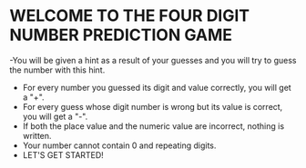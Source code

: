 # WELCOME TO THE FOUR DIGIT NUMBER PREDICTION GAME
-You will be given a hint as a result of your guesses and you will try to guess the number with this hint.
- For every number you guessed its digit and value correctly, you will get a "+".
- For every guess whose digit number is wrong but its value is correct, you will get a "-".
- If both the place value and the numeric value are incorrect, nothing is written.
- Your number cannot contain 0 and repeating digits.
- LET'S GET STARTED!
